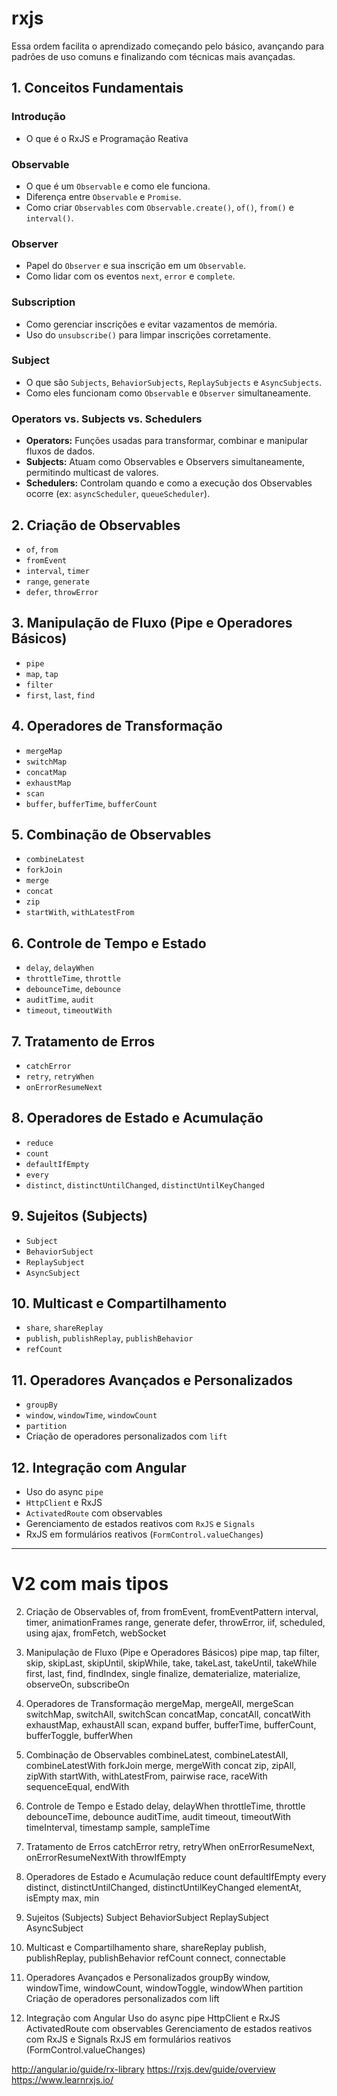 # rxjs 
Essa ordem facilita o aprendizado começando pelo básico, avançando para padrões de uso comuns e finalizando com técnicas mais avançadas.

## 1. Conceitos Fundamentais

### Introdução
* O que é o RxJS e Programação Reativa

### Observable
* O que é um `Observable` e como ele funciona.
* Diferença entre `Observable` e `Promise`.
* Como criar `Observables` com `Observable.create()`, `of()`, `from()` e `interval()`.

### Observer
* Papel do `Observer` e sua inscrição em um `Observable`.
* Como lidar com os eventos `next`, `error` e `complete`.

### Subscription
* Como gerenciar inscrições e evitar vazamentos de memória.
* Uso do `unsubscribe()` para limpar inscrições corretamente.

### Subject
* O que são `Subjects`, `BehaviorSubjects`, `ReplaySubjects` e `AsyncSubjects`.
* Como eles funcionam como `Observable` e `Observer` simultaneamente.

### Operators vs. Subjects vs. Schedulers
* **Operators:** Funções usadas para transformar, combinar e manipular fluxos de dados.
* **Subjects:** Atuam como Observables e Observers simultaneamente, permitindo multicast de valores.
* **Schedulers:** Controlam quando e como a execução dos Observables ocorre (ex: `asyncScheduler`, `queueScheduler`).

## 2. Criação de Observables
* `of`, `from`
* `fromEvent`
* `interval`, `timer` 
* `range`, `generate`
* `defer`, `throwError`

## 3. Manipulação de Fluxo (Pipe e Operadores Básicos)
* `pipe`
* `map`, `tap`
* `filter`
* `first`, `last`, `find`

## 4. Operadores de Transformação
* `mergeMap`
* `switchMap`
* `concatMap`
* `exhaustMap`
* `scan`
* `buffer`, `bufferTime`, `bufferCount`

## 5. Combinação de Observables
* `combineLatest`
* `forkJoin`
* `merge`
* `concat`
* `zip`
* `startWith`, `withLatestFrom`

## 6. Controle de Tempo e Estado
* `delay`, `delayWhen`
* `throttleTime`, `throttle`
* `debounceTime`, `debounce`
* `auditTime`, `audit`
* `timeout`, `timeoutWith`

## 7. Tratamento de Erros
* `catchError`
* `retry`, `retryWhen`
* `onErrorResumeNext`

## 8. Operadores de Estado e Acumulação
* `reduce`
* `count`
* `defaultIfEmpty`
* `every`
* `distinct`, `distinctUntilChanged`, `distinctUntilKeyChanged`

## 9. Sujeitos (Subjects)
* `Subject`
* `BehaviorSubject`
* `ReplaySubject`
* `AsyncSubject`

## 10. Multicast e Compartilhamento
* `share`, `shareReplay`
* `publish`, `publishReplay`, `publishBehavior`
* `refCount`

## 11. Operadores Avançados e Personalizados
* `groupBy`
* `window`, `windowTime`, `windowCount`
* `partition`
* Criação de operadores personalizados com `lift`

## 12. Integração com Angular
* Uso do async `pipe`
* `HttpClient` e RxJS
* `ActivatedRoute` com observables
* Gerenciamento de estados reativos com `RxJS` e `Signals`
* RxJS em formulários reativos (`FormControl.valueChanges`)

-------------------------------
# V2 com mais tipos

2. Criação de Observables
of, from
fromEvent, fromEventPattern
interval, timer, animationFrames
range, generate
defer, throwError, iif, scheduled, using
ajax, fromFetch, webSocket

3. Manipulação de Fluxo (Pipe e Operadores Básicos)
pipe
map, tap
filter, skip, skipLast, skipUntil, skipWhile, take, takeLast, takeUntil, takeWhile
first, last, find, findIndex, single
finalize, dematerialize, materialize, observeOn, subscribeOn

4. Operadores de Transformação
mergeMap, mergeAll, mergeScan
switchMap, switchAll, switchScan
concatMap, concatAll, concatWith
exhaustMap, exhaustAll
scan, expand
buffer, bufferTime, bufferCount, bufferToggle, bufferWhen

5. Combinação de Observables
combineLatest, combineLatestAll, combineLatestWith
forkJoin
merge, mergeWith
concat
zip, zipAll, zipWith
startWith, withLatestFrom, pairwise
race, raceWith
sequenceEqual, endWith

6. Controle de Tempo e Estado
delay, delayWhen
throttleTime, throttle
debounceTime, debounce
auditTime, audit
timeout, timeoutWith
timeInterval, timestamp
sample, sampleTime

7. Tratamento de Erros
catchError
retry, retryWhen
onErrorResumeNext, onErrorResumeNextWith
throwIfEmpty

8. Operadores de Estado e Acumulação
reduce
count
defaultIfEmpty
every
distinct, distinctUntilChanged, distinctUntilKeyChanged
elementAt, isEmpty
max, min

9. Sujeitos (Subjects)
Subject
BehaviorSubject
ReplaySubject
AsyncSubject

10. Multicast e Compartilhamento
share, shareReplay
publish, publishReplay, publishBehavior
refCount
connect, connectable

11. Operadores Avançados e Personalizados
groupBy
window, windowTime, windowCount, windowToggle, windowWhen
partition
Criação de operadores personalizados com lift

12. Integração com Angular
Uso do async pipe
HttpClient e RxJS
ActivatedRoute com observables
Gerenciamento de estados reativos com RxJS e Signals
RxJS em formulários reativos (FormControl.valueChanges)


http://angular.io/guide/rx-library
https://rxjs.dev/guide/overview
https://www.learnrxjs.io/
